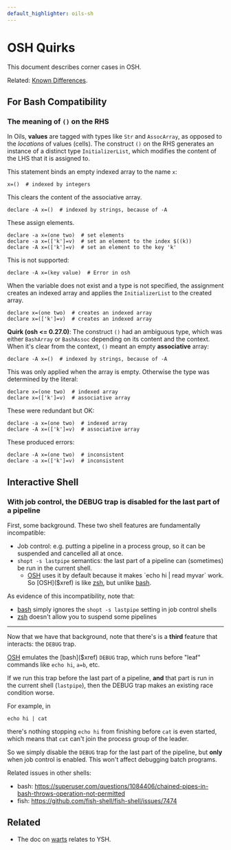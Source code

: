 ```yaml
---
default_highlighter: oils-sh
---
```


OSH Quirks
==========

This document describes corner cases in OSH.

Related: [Known Differences](known-differences.html).

<div id="toc">
</div>

## For Bash Compatibility

### The meaning of `()` on the RHS

In Oils, **values** are tagged with types like `Str` and `AssocArray`, as
opposed to the *locations* of values (cells).  The construct `()` on the RHS
generates an instance of a distinct type `InitializerList`, which modifies the
content of the LHS that it is assigned to.

This statement binds an empty indexed array to the name `x`:

    x=()  # indexed by integers

This clears the content of the associative array.

    declare -A x=()  # indexed by strings, because of -A

These assign elements.

    declare -a x=(one two)  # set elements
    declare -a x=(['k']=v)  # set an element to the index $((k))
    declare -A x=(['k']=v)  # set an element to the key 'k'

This is not supported:

    declare -A x=(key value)  # Error in osh

When the variable does not exist and a type is not specified, the assignment
creates an indexed array and applies the `InitializerList` to the created
array.

    declare x=(one two)  # creates an indexed array
    declare x=(['k']=v)  # creates an indexed array

**Quirk (osh <= 0.27.0)**: The construct `()` had an ambiguous type, which was
either `BashArray` or `BashAssoc` depending on its content and the context.
When it's clear from the context, `()` meant an empty **associative** array:

    declare -A x=()  # indexed by strings, because of -A

This was only applied when the array is empty.  Otherwise the type was
determined by the literal:

    declare x=(one two)  # indexed array
    declare x=(['k']=v)  # associative array

These were redundant but OK:

    declare -a x=(one two)  # indexed array
    declare -A x=(['k']=v)  # associative array

These produced errors:

    declare -A x=(one two)  # inconsistent
    declare -a x=(['k']=v)  # inconsistent

## Interactive Shell

### With job control, the DEBUG trap is disabled for the last part of a pipeline

First, some background.  These two shell features are fundamentally
incompatible:

- Job control: e.g. putting a pipeline in a process group, so it can be
  suspended and cancelled all at once.
- `shopt -s lastpipe` semantics: the last part of a pipeline can (sometimes) be
  run in the current shell.
  - [OSH]($xref) uses it by default because it makes `echo hi | read myvar` work.  So
    [OSH]($xref) is like [zsh]($xref), but unlike [bash](xref).

As evidence of this incompatibility, note that:

- [bash]($xref) simply ignores the `shopt -s lastpipe` setting in job control
  shells
- [zsh]($xref) doesn't allow you to suspend some pipelines

---

Now that we have that background, note that there's is a **third** feature that
interacts: the `DEBUG` trap.

[OSH]($xref) emulates the [bash]($xref) `DEBUG` trap, which runs before "leaf"
commands like `echo hi`, `a=b`, etc.

If we run this trap before the last part of a pipeline, **and** that part is
run in the current shell (`lastpipe`), then the DEBUG trap makes an existing
race condition worse.

For example, in

    echo hi | cat

there's nothing stopping `echo hi` from finishing before `cat` is even started,
which means that `cat` can't join the process group of the leader.

So we simply disable the `DEBUG` trap for the last part of the pipeline, but
**only** when job control is enabled.  This won't affect debugging batch
programs.

Related issues in other shells:

- bash: <https://superuser.com/questions/1084406/chained-pipes-in-bash-throws-operation-not-permitted>
- fish: <https://github.com/fish-shell/fish-shell/issues/7474>

<!--

### errexit message and optimized subshells

For all shells:

    sh -c 'date'

gets rewritten into:

    sh -c 'exec date'

That is, they **reuse the parent process**.

Most shells don't print any diagnostic info when `errexit` is on.  However, YSH
does:

    osh -o errexit -c 'false'
    [ -c flag ]:1: fatal: Exiting with status 1

`false` is a builtin rather than an external process, so YSH can print that
message.  But when running an external process, the message is lost:

    osh -o errexit -c 'env false'
    (silently fails with code 1)
-->

## Related 

- The doc on [warts](warts.html) relates to YSH.

